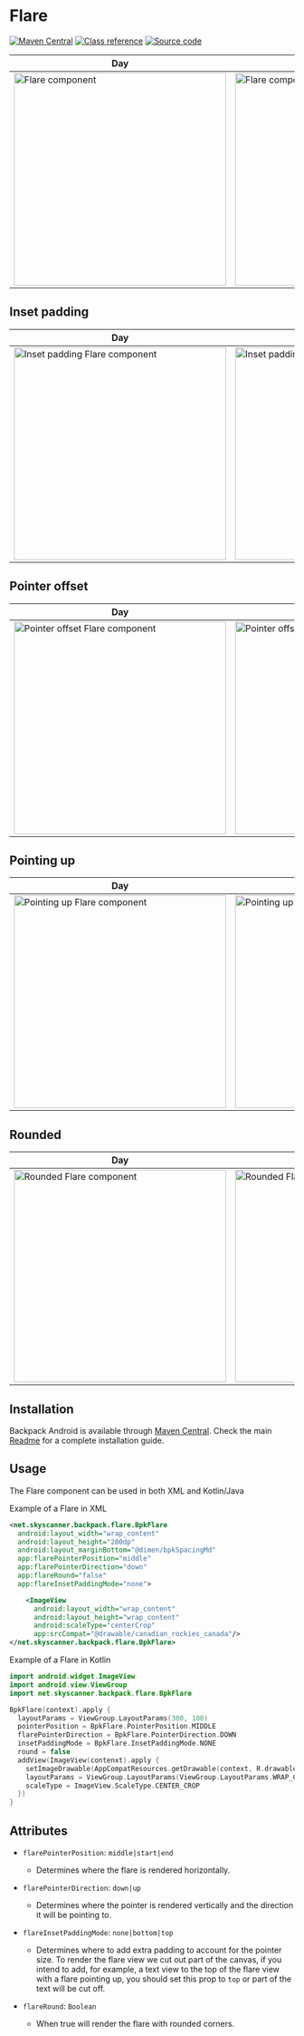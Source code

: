 # Flare

[![Maven Central](https://img.shields.io/maven-central/v/net.skyscanner.backpack/backpack-android)](https://search.maven.org/artifact/net.skyscanner.backpack/backpack-android)
[![Class reference](https://img.shields.io/badge/Class%20reference-Android-blue)](https://backpack.github.io/android/Backpack/net.skyscanner.backpack.flare)
[![Source code](https://img.shields.io/badge/Source%20code-GitHub-lightgrey)](https://github.com/Skyscanner/backpack-android/tree/main/Backpack/src/main/java/net/skyscanner/backpack/flare)

| Day | Night |
| --- | --- |
| <img src="https://raw.githubusercontent.com/Skyscanner/backpack-android/main/docs/view/Flare/screenshots/default.png" alt="Flare component" width="375" /> |<img src="https://raw.githubusercontent.com/Skyscanner/backpack-android/main/docs/view/Flare/screenshots/default_dm.png" alt="Flare component - dark mode" width="375" /> |

## Inset padding

| Day | Night                                                                                                                                                                                              |
| --- |----------------------------------------------------------------------------------------------------------------------------------------------------------------------------------------------------|
| <img src="https://raw.githubusercontent.com/Skyscanner/backpack-android/main/docs/view/Flare/screenshots/inset-padding-mode.png" alt="Inset padding Flare component" width="375" /> | <img src="https://raw.githubusercontent.com/Skyscanner/backpack-android/main/docs/view/Flare/screenshots/inset-padding-mode_dm.png" alt="Inset padding Flare component - dark mode" width="375" /> |

## Pointer offset

| Day | Night |
| --- | --- |
| <img src="https://raw.githubusercontent.com/Skyscanner/backpack-android/main/docs/view/Flare/screenshots/pointer-offset.png" alt="Pointer offset Flare component" width="375" /> |<img src="https://raw.githubusercontent.com/Skyscanner/backpack-android/main/docs/view/Flare/screenshots/pointer-offset_dm.png" alt="Pointer offset Flare component - dark mode" width="375" /> |

## Pointing up

| Day | Night |
| --- | --- |
| <img src="https://raw.githubusercontent.com/Skyscanner/backpack-android/main/docs/view/Flare/screenshots/pointing-up.png" alt="Pointing up Flare component" width="375" /> |<img src="https://raw.githubusercontent.com/Skyscanner/backpack-android/main/docs/view/Flare/screenshots/pointing-up_dm.png" alt="Pointing up Flare component - dark mode" width="375" /> |

## Rounded

| Day | Night |
| --- | --- |
| <img src="https://raw.githubusercontent.com/Skyscanner/backpack-android/main/docs/view/Flare/screenshots/rounded.png" alt="Rounded Flare component" width="375" /> |<img src="https://raw.githubusercontent.com/Skyscanner/backpack-android/main/docs/view/Flare/screenshots/rounded_dm.png" alt="Rounded Flare component - dark mode" width="375" /> |

## Installation

Backpack Android is available through [Maven Central](https://search.maven.org/artifact/net.skyscanner.backpack/backpack-android). Check the main [Readme](https://github.com/skyscanner/backpack-android#installation) for a complete installation guide.

## Usage

The Flare component can be used in both XML and Kotlin/Java

Example of a Flare in XML

```xml
<net.skyscanner.backpack.flare.BpkFlare
  android:layout_width="wrap_content"
  android:layout_height="200dp"
  android:layout_marginBottom="@dimen/bpkSpacingMd"
  app:flarePointerPosition="middle"
  app:flarePointerDirection="down"
  app:flareRound="false"
  app:flareInsetPaddingMode="none">

    <ImageView
      android:layout_width="wrap_content"
      android:layout_height="wrap_content"
      android:scaleType="centerCrop"
      app:srcCompat="@drawable/canadian_rockies_canada"/>
</net.skyscanner.backpack.flare.BpkFlare>
```

Example of a Flare in Kotlin

```Kotlin
import android.widget.ImageView
import android.view.ViewGroup
import net.skyscanner.backpack.flare.BpkFlare

BpkFlare(context).apply {
  layoutParams = ViewGroup.LayoutParams(300, 100)
  pointerPosition = BpkFlare.PointerPosition.MIDDLE
  flarePointerDirection = BpkFlare.PointerDirection.DOWN
  insetPaddingMode = BpkFlare.InsetPaddingMode.NONE
  round = false
  addView(ImageView(contenxt).apply {
    setImageDrawable(AppCompatResources.getDrawable(context, R.drawable.canadian_rockies_canada))
    layoutParams = ViewGroup.LayoutParams(ViewGroup.LayoutParams.WRAP_CONTENT, ViewGroup.LayoutParams.WRAP_CONTENT)
    scaleType = ImageView.ScaleType.CENTER_CROP
  })
}
```

## Attributes

- `flarePointerPosition`: `middle|start|end`
  - Determines where the flare is rendered horizontally.

- `flarePointerDirection`: `down|up`
  - Determines where the pointer is rendered vertically and the direction it will be pointing to.

- `flareInsetPaddingMode`: `none|bottom|top`
  - Determines where to add extra padding to account for the pointer size.
    To render the flare view we cut out part of the canvas, if you intend to add, for example,
    a text view to the top of the flare view with a flare pointing up, you should set this prop
    to `top` or part of the text will be cut off.

- `flareRound`: `Boolean`
  - When true will render the flare with rounded corners.
